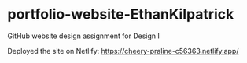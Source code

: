 # portfolio-website-EthanKilpatrick
 GitHub website design assignment for Design I

Deployed the site on Netlify: https://cheery-praline-c56363.netlify.app/
